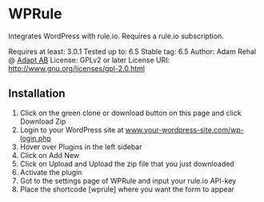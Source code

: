 # WPRule


Integrates WordPress with rule.io. Requires a rule.io subscription.

Requires at least: 3.0.1 
Tested up to: 6.5 
Stable tag: 6.5 
Author:  Adam Rehal @ [Adapt AB](https://www.adapt.se) 
License: GPLv2 or later 
License URI: http://www.gnu.org/licenses/gpl-2.0.html 

## Installation
1. Click on the green clone or download button on this page and click Download Zip
2. Login to your WordPress site at www.your-wordpress-site.com/wp-login.php
3. Hover over Plugins in the left sidebar
4. Click on Add New
5. Click on Upload and Upload the zip file that you just downloaded
6. Activate the plugin
7. Got to the settings page of WPRule and input your rule.io API-key
8. Place the shortcode [wprule] where you want the form to appear
